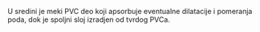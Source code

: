 U sredini je meki PVC deo koji apsorbuje eventualne dilatacije i pomeranja poda, dok je spoljni sloj izradjen od tvrdog PVCa.
